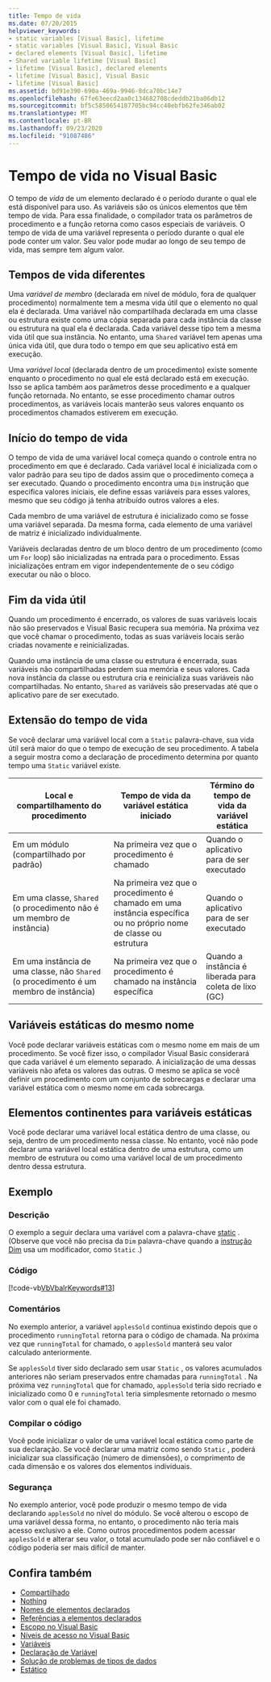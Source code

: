 ```yaml
---
title: Tempo de vida
ms.date: 07/20/2015
helpviewer_keywords:
- static variables [Visual Basic], lifetime
- static variables [Visual Basic], Visual Basic
- declared elements [Visual Basic], lifetime
- Shared variable lifetime [Visual Basic]
- lifetime [Visual Basic], declared elements
- lifetime [Visual Basic], Visual Basic
- lifetime [Visual Basic]
ms.assetid: bd91e390-690a-469a-9946-8dca70bc14e7
ms.openlocfilehash: 67fe63eecd2aa0c134682708cdeddb21ba06db12
ms.sourcegitcommit: bf5c5850654187705bc94cc40ebfb62fe346ab02
ms.translationtype: MT
ms.contentlocale: pt-BR
ms.lasthandoff: 09/23/2020
ms.locfileid: "91087486"
---
```

# <a name="lifetime-in-visual-basic"></a>Tempo de vida no Visual Basic

O tempo de *vida* de um elemento declarado é o período durante o qual ele está disponível para uso. As variáveis são os únicos elementos que têm tempo de vida. Para essa finalidade, o compilador trata os parâmetros de procedimento e a função retorna como casos especiais de variáveis. O tempo de vida de uma variável representa o período durante o qual ele pode conter um valor. Seu valor pode mudar ao longo de seu tempo de vida, mas sempre tem algum valor.  
  
## <a name="different-lifetimes"></a>Tempos de vida diferentes  

 Uma *variável de membro* (declarada em nível de módulo, fora de qualquer procedimento) normalmente tem a mesma vida útil que o elemento no qual ela é declarada. Uma variável não compartilhada declarada em uma classe ou estrutura existe como uma cópia separada para cada instância da classe ou estrutura na qual ela é declarada. Cada variável desse tipo tem a mesma vida útil que sua instância. No entanto, uma `Shared` variável tem apenas uma única vida útil, que dura todo o tempo em que seu aplicativo está em execução.  
  
 Uma *variável local* (declarada dentro de um procedimento) existe somente enquanto o procedimento no qual ele está declarado está em execução. Isso se aplica também aos parâmetros desse procedimento e a qualquer função retornada. No entanto, se esse procedimento chamar outros procedimentos, as variáveis locais manterão seus valores enquanto os procedimentos chamados estiverem em execução.  
  
## <a name="beginning-of-lifetime"></a>Início do tempo de vida  

 O tempo de vida de uma variável local começa quando o controle entra no procedimento em que é declarado. Cada variável local é inicializada com o valor padrão para seu tipo de dados assim que o procedimento começa a ser executado. Quando o procedimento encontra uma `Dim` instrução que especifica valores iniciais, ele define essas variáveis para esses valores, mesmo que seu código já tenha atribuído outros valores a eles.  
  
 Cada membro de uma variável de estrutura é inicializado como se fosse uma variável separada. Da mesma forma, cada elemento de uma variável de matriz é inicializado individualmente.  
  
 Variáveis declaradas dentro de um bloco dentro de um procedimento (como um `For` loop) são inicializadas na entrada para o procedimento. Essas inicializações entram em vigor independentemente de o seu código executar ou não o bloco.  
  
## <a name="end-of-lifetime"></a>Fim da vida útil  

 Quando um procedimento é encerrado, os valores de suas variáveis locais não são preservados e Visual Basic recupera sua memória. Na próxima vez que você chamar o procedimento, todas as suas variáveis locais serão criadas novamente e reinicializadas.  
  
 Quando uma instância de uma classe ou estrutura é encerrada, suas variáveis não compartilhadas perdem sua memória e seus valores. Cada nova instância da classe ou estrutura cria e reinicializa suas variáveis não compartilhadas. No entanto, `Shared` as variáveis são preservadas até que o aplicativo pare de ser executado.  
  
## <a name="extension-of-lifetime"></a>Extensão do tempo de vida  

 Se você declarar uma variável local com a `Static` palavra-chave, sua vida útil será maior do que o tempo de execução de seu procedimento. A tabela a seguir mostra como a declaração de procedimento determina por quanto tempo uma `Static` variável existe.  
  
|Local e compartilhamento do procedimento|Tempo de vida da variável estática iniciado|Término do tempo de vida da variável estática|  
|------------------------------------|-------------------------------------|-----------------------------------|  
|Em um módulo (compartilhado por padrão)|Na primeira vez que o procedimento é chamado|Quando o aplicativo para de ser executado|  
|Em uma classe, `Shared` (o procedimento não é um membro de instância)|Na primeira vez que o procedimento é chamado em uma instância específica ou no próprio nome de classe ou estrutura|Quando o aplicativo para de ser executado|  
|Em uma instância de uma classe, não `Shared` (o procedimento é um membro de instância)|Na primeira vez que o procedimento é chamado na instância específica|Quando a instância é liberada para coleta de lixo (GC)|  
  
## <a name="static-variables-of-the-same-name"></a>Variáveis estáticas do mesmo nome  

 Você pode declarar variáveis estáticas com o mesmo nome em mais de um procedimento. Se você fizer isso, o compilador Visual Basic considerará que cada variável é um elemento separado. A inicialização de uma dessas variáveis não afeta os valores das outras. O mesmo se aplica se você definir um procedimento com um conjunto de sobrecargas e declarar uma variável estática com o mesmo nome em cada sobrecarga.  
  
## <a name="containing-elements-for-static-variables"></a>Elementos continentes para variáveis estáticas  

 Você pode declarar uma variável local estática dentro de uma classe, ou seja, dentro de um procedimento nessa classe. No entanto, você não pode declarar uma variável local estática dentro de uma estrutura, como um membro de estrutura ou como uma variável local de um procedimento dentro dessa estrutura.  
  
## <a name="example"></a>Exemplo  
  
### <a name="description"></a>Descrição  

 O exemplo a seguir declara uma variável com a palavra-chave [static](../../../language-reference/modifiers/static.md) . (Observe que você não precisa da `Dim` palavra-chave quando a [instrução Dim](../../../language-reference/statements/dim-statement.md) usa um modificador, como `Static` .)  
  
### <a name="code"></a>Código  

 [!code-vb[VbVbalrKeywords#13](~/samples/snippets/visualbasic/VS_Snippets_VBCSharp/VbVbalrKeywords/VB/class7.vb#13)]  
  
### <a name="comments"></a>Comentários  

 No exemplo anterior, a variável `applesSold` continua existindo depois que o procedimento `runningTotal` retorna para o código de chamada. Na próxima vez que `runningTotal` for chamado, o `applesSold` manterá seu valor calculado anteriormente.  
  
 Se `applesSold` tiver sido declarado sem usar `Static` , os valores acumulados anteriores não seriam preservados entre chamadas para `runningTotal` . Na próxima vez `runningTotal` que for chamado, `applesSold` teria sido recriado e inicializado como 0 e `runningTotal` teria simplesmente retornado o mesmo valor com o qual ele foi chamado.  
  
### <a name="compile-the-code"></a>Compilar o código  

 Você pode inicializar o valor de uma variável local estática como parte de sua declaração. Se você declarar uma matriz como sendo `Static` , poderá inicializar sua classificação (número de dimensões), o comprimento de cada dimensão e os valores dos elementos individuais.  
  
### <a name="security"></a>Segurança  

 No exemplo anterior, você pode produzir o mesmo tempo de vida declarando `applesSold` no nível do módulo. Se você alterou o escopo de uma variável dessa forma, no entanto, o procedimento não teria mais acesso exclusivo a ele. Como outros procedimentos podem acessar `applesSold` e alterar seu valor, o total acumulado pode ser não confiável e o código poderia ser mais difícil de manter.  
  
## <a name="see-also"></a>Confira também

- [Compartilhado](../../../language-reference/modifiers/shared.md)
- [Nothing](../../../language-reference/nothing.md)
- [Nomes de elementos declarados](declared-element-names.md)
- [Referências a elementos declarados](references-to-declared-elements.md)
- [Escopo no Visual Basic](scope.md)
- [Níveis de acesso no Visual Basic](access-levels.md)
- [Variáveis](../variables/index.md)
- [Declaração de Variável](../variables/variable-declaration.md)
- [Solução de problemas de tipos de dados](../data-types/troubleshooting-data-types.md)
- [Estático](../../../language-reference/modifiers/static.md)
